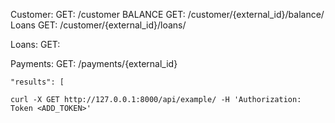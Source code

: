 <!-- # Project Documentation: Users API

## Overview

The Users API is a Django-based RESTful API designed to manage user data and provide authentication using JSON Web Tokens (JWT). This project aims to offer a robust backend solution for user data management, including CRUD operations and secure user authentication.

## Technologies Used

- **Django**: A high-level Python web framework that encourages rapid development and clean, pragmatic design.
- **Django REST framework**: An extension for Django that provides tools for building Web APIs.
- **Django REST framework Simple JWT**: A library for adding JWT authentication to Django REST framework.

## Project Structure

The project is organized into a Django project directory (`api`) and an application directory (`users_data`) within it. The `users_data` app contains models, serializers, views, and other files related to user data management.

## API Endpoints

The API is structured around the following endpoints:

### User Management

- **List Users**: `GET /users/` - Retrieve a list of all users. **(Need TOKEN)**
- **Create User**: `POST /users/` - Create a new user.
- **Retrieve User**: `GET /users/{id}/` - Retrieve a specific user by ID. **(Need TOKEN)**
- **Update User**: `PUT /users/{id}/` - Update a specific user by ID. **(Need TOKEN)**
- **Delete User**: `DELETE /users/{id}/` - Delete a specific user by ID. **(Need TOKEN)**

### Authentication

- **Obtain Token Pair**: `POST /api/token/` - Obtain an access and refresh token pair.
- **Refresh Token**: `POST /api/token/refresh/` - Refresh an access token using a refresh token.

## Getting Started

### Prerequisites

- Python 3.8 or higher
- Django 3.2 or higher
- Django REST framework
- Django REST framework Simple JWT

### Installation

1. Clone the repository:
   ```
   git clone https://github.com/Sergioarg/users_api.git
   ```
2. Navigate to the project directory:
   ```
   cd users_api/
   ```
3. Install the required dependencies:
   ```
   python3 -m venv .venv
   source .venv/bin/activate
   pip install -r requirements.txt
   ```
4. Apply migrations:
   ```
   python3 manage.py migrate
   ```
5. Crate admin user:
   ```
   python3 manage.py createsuperuser --username admin --email admin@example.com
   ```
6. Run the server:
   ```
   python3 manage.py runserver
   ```

### Usage

To interact with the API, you can use tools like `curl`, Postman, or any HTTP client library in your preferred programming language.

#### Example: Create a New User

```bash
curl -X POST http://localhost:8000/users/ -H "Content-Type: application/json" -d '{"username": "newuser", "email": "example@gmail.com", "password": "newpassword"}'
```
#### Example: Get User

```bash
curl -X GET http://localhost:8000/users/ -H "Content-Type: application/json Authorization: Bearer YOUR TOKEN" -d '{"username": "newuser", "email": "example@gmail.com", "password": "newpassword"}'
```

#### Example: Obtain JWT Tokens

```bash
curl -X POST http://localhost:8000/api/token/ -H "Content-Type: application/json" -d '{"username": "newuser", "password": "newpassword"}'
```

### Run Tests
Execute the Django test runner to run all tests in the project.

```bash
python manage.py test
```
### Example Test Output

```
Found 9 test(s).
Creating test database for alias 'default'...
System check identified no issues (0 silenced).
.........
----------------------------------------------------------------------
Ran 9 tests in 2.935s

OK
Destroying test database for alias 'default'...
``` -->
Customer:
    GET: /customer
    BALANCE GET: /customer/{external_id}/balance/
    Loans GET: /customer/{external_id}/loans/

Loans:
    GET: 


Payments:
    GET: /payments/{external_id}

    "results": [
`curl -X GET http://127.0.0.1:8000/api/example/ -H 'Authorization: Token <ADD_TOKEN>'`
